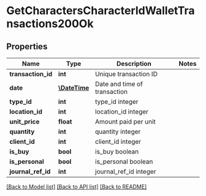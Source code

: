 # GetCharactersCharacterIdWalletTransactions200Ok

## Properties
Name | Type | Description | Notes
------------ | ------------- | ------------- | -------------
**transaction_id** | **int** | Unique transaction ID | 
**date** | [**\DateTime**](\DateTime.md) | Date and time of transaction | 
**type_id** | **int** | type_id integer | 
**location_id** | **int** | location_id integer | 
**unit_price** | **float** | Amount paid per unit | 
**quantity** | **int** | quantity integer | 
**client_id** | **int** | client_id integer | 
**is_buy** | **bool** | is_buy boolean | 
**is_personal** | **bool** | is_personal boolean | 
**journal_ref_id** | **int** | journal_ref_id integer | 

[[Back to Model list]](../README.md#documentation-for-models) [[Back to API list]](../README.md#documentation-for-api-endpoints) [[Back to README]](../README.md)


